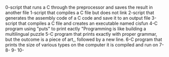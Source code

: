 0-script that runs a C through the preprocessor and saves the result in another file
1-script that compiles a C file but does not link
2-script that generates the assembly code of a C code and save it to an output file
3-script that compiles a C file and creates an executable named cisfun
4-C program using "puts" to print eactly "Programming is like building a multilingual puzzle
5-C program that prints exactly with proper grammar, but the outcome is a piece of art,, followed by a new line.
6-C program that prints the size of various types on the computer it is compiled and run on
7-
8-
9-
10-

